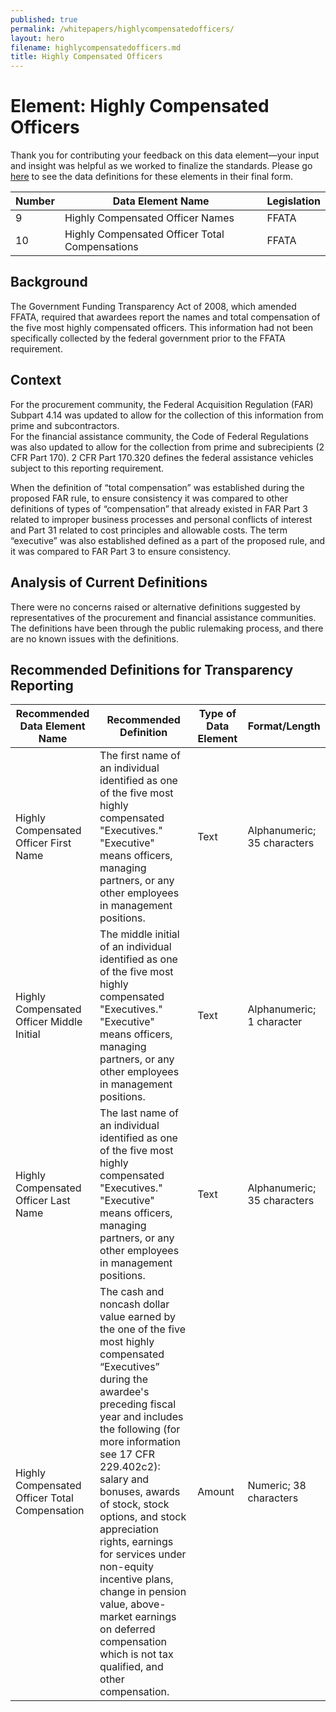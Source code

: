 ```yaml
---
published: true
permalink: /whitepapers/highlycompensatedofficers/
layout: hero
filename: highlycompensatedofficers.md
title: Highly Compensated Officers
---
```


# Element: Highly Compensated Officers

Thank you for contributing your feedback on this data element—your input and insight was helpful as we worked to finalize the standards. Please go [here](https://max.gov/maxportal/assets/public/offm/DataStandardsFinal.htm "Federal Spending Transparency Standards") to see the data definitions for these elements in their final form.

<table>
  <thead>
    <tr>
      <th scope="col">Number</th>
      <th scope ="col">Data Element Name</th>
      <th scope="col">Legislation</th>
    </tr>
  </thead>
  <tr>
    <td>9</td>
    <td>Highly Compensated Officer Names</td>
    <td>FFATA</td>
  </tr>
  <tr>
    <td>10</td>
    <td>Highly Compensated Officer Total Compensations</td>
    <td>FFATA</td>
  </tr>
</table>


## Background

The Government Funding Transparency Act of 2008, which amended FFATA, required that awardees report the names and total compensation of the five most highly compensated officers.  This information had not been specifically collected by the federal government prior to the FFATA requirement.

## Context

For the procurement community, the Federal Acquisition Regulation (FAR) Subpart 4.14 was updated to allow for the collection of this information from prime and subcontractors.  
For the financial assistance community, the Code of Federal Regulations was also updated to allow for the collection from prime and subrecipients (2 CFR Part 170).  2 CFR Part 170.320 defines the federal assistance vehicles subject to this reporting requirement.

When the definition of “total compensation” was established during the proposed FAR rule, to ensure consistency it was compared to other definitions of types of “compensation” that already existed in FAR Part 3 related to improper business processes and personal conflicts of interest and Part 31 related to cost principles and allowable costs.   The term “executive” was also established defined as a part of the proposed rule, and it was compared to FAR Part 3 to ensure consistency.

## Analysis of Current Definitions

There were no concerns raised or alternative definitions suggested by representatives of the procurement and financial assistance communities.  The definitions have been through the public rulemaking process, and there are no known issues with the definitions.

## Recommended Definitions for Transparency Reporting

<table>
  <thead>
    <tr>
      <th scope="col">Recommended Data Element Name</th>
      <th scope="col">Recommended Definition</th>
      <th scope="col">Type of Data Element</th>
      <th scope="col">Format/Length</th>
    </tr>
  </thead>
  <tr>
      <td>Highly Compensated Officer First Name</td>
      <td>The first name of an individual identified as one of the five most highly compensated "Executives."  "Executive" means officers, managing partners, or any other employees in management positions.</td>
      <td>Text</td>
      <td>Alphanumeric; 35 characters</td>
  </tr>
  <tr>
      <td>Highly Compensated Officer Middle Initial</td>
      <td>The middle initial of an individual identified as one of the five most highly compensated "Executives."  "Executive" means officers, managing partners, or any other employees in management positions.</td>
      <td>Text</td>
      <td>Alphanumeric; 1 character</td>
  </tr>
  <tr>
      <td>Highly Compensated Officer Last Name</td>
      <td>The last name of an individual identified as one of the five most highly compensated "Executives." "Executive" means officers, managing partners, or any other employees in management positions.</td>
      <td>Text</td>
      <td>Alphanumeric; 35 characters</td>
  </tr>
  <tr>
      <td>Highly Compensated Officer Total Compensation</td>
      <td>The cash and noncash dollar value earned by the one of the five most highly compensated “Executives” during the awardee's preceding fiscal year and includes the following (for more information see 17 CFR 229.402c2): salary and bonuses, awards of stock, stock options, and stock appreciation rights, earnings for services under non-equity incentive plans, change in pension value, above-market earnings on deferred compensation which is not tax qualified, and other compensation.</td>
      <td>Amount</td>
      <td>Numeric; 38 characters</td>
  </tr>
</table>